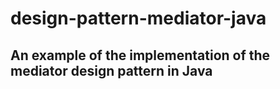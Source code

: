 # design-pattern-mediator-java
## An example of the implementation of the mediator design pattern in Java
